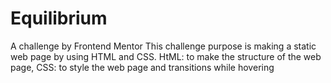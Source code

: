 # Equilibrium
A challenge by Frontend Mentor 
This challenge purpose is making a static web page by using HTML and CSS.
HtML: to make the structure of the web page,
CSS: to style the web page and transitions while hovering
